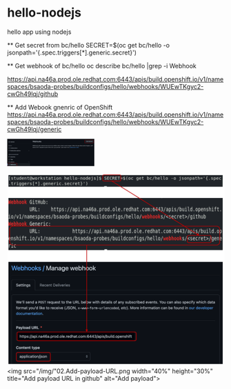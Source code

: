 # hello-nodejs
hello app using nodejs

** Get secret from bc/hello
SECRET=$(oc get bc/hello -o jsonpath='{.spec.triggers[*].generic.secret}')

** Get webhook of bc/hello
oc describe bc/hello |grep -i Webhook

https://api.na46a.prod.ole.redhat.com:6443/apis/build.openshift.io/v1/namespaces/bsaoda-probes/buildconfigs/hello/webhooks/WUEwTKgyc2-cwGh49lqj/github

** Add Webook gnenric of OpenShift
https://api.na46a.prod.ole.redhat.com:6443/apis/build.openshift.io/v1/namespaces/bsaoda-probes/buildconfigs/hello/webhooks/WUEwTKgyc2-cwGh49lqj/generic

<img src="/img/01-add-webhook.png" width="40%" height="30%" title="Add Webhook in github" alt="Add Webhook"></img>

![Alt text](/img/02.Add-payload-URL.png "Add payload URL in github")
<img src="/img/"02.Add-payload-URL.png width="40%" height="30%" title="Add payload URL in github" alt="Add payload"></img>

